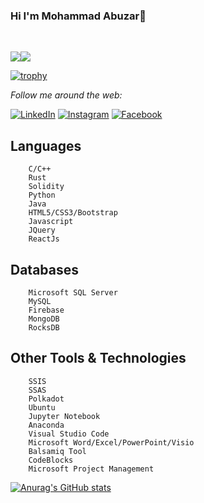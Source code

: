 ###           					                                    Hi I'm Mohammad Abuzar👋
<br>

<!--
**MohammadAbuzar945/MohammadAbuzar945** is a ✨ _special_ ✨ repository because its `README.md` (this file) appears on your GitHub profile.

Here are some ideas to get you started:

- 🔭 I’m currently working on ...
- 🌱 I’m currently learning ...
- 👯 I’m looking to collaborate on ...
- 🤔 I’m looking for help with ...
- 💬 Ask me about ...
- 📫 How to reach me: ...
- 😄 Pronouns: ...
- ⚡ Fun fact: ...
-->                                          

![](https://komarev.com/ghpvc/?username=MohammadAbuzar945)<a href="https://hits.seeyoufarm.com"><img src="https://hits.seeyoufarm.com/api/count/incr/badge.svg?url=https%3A%2F%2Fgithub.com%2Fgjbae1212%2Fhit-counter&count_bg=%23488E12&title_bg=%23625858&icon=flathub.svg&icon_color=%23E7E7E7&title=Hits&edge_flat=false"/></a>


[![trophy](https://github-profile-trophy.vercel.app/?username=MohammadAbuzar945&theme=flat)](https://github.com/ryo-ma/github-profile-trophy)

<i>Follow me around the web:</i><br>

  <!-- <a target="_blank" href="https://www.linkedin.com/in/abuzar945">🇱​🇮​🇳​🇰​🇪​🇩​🇮​🇳​</a> ●
  <a target="_blank" href="https://www.instagram.com/justabuzar/">🇮​🇳​🇸​🇹​🇦​🇬​🇷​🇦​🇲​</a> ●
  <a target="_blank" href="https://web.facebook.com/abuzarashraf945/">🇫​🇦​🇨​🇪​🇧​🇴​🇴​🇰​</a> ●-->


<a href="https://www.linkedin.com/in/abuzar945" target="_blank"><img src="https://img.shields.io/badge/LinkedIn-%230077B5.svg?&style=flat-square&logo=linkedin&logoColor=white" alt="LinkedIn"></a>
<a href="https://www.instagram.com/justabuzar/" target="_blank"><img src="https://img.shields.io/badge/Instagram-%23E4405F.svg?&style=flat-square&logo=instagram&logoColor=white" alt="Instagram"></a>
<a href="https://web.facebook.com/abuzarashraf945/" target="_blank"><img src="https://img.shields.io/badge/Facebook-%231877F2.svg?&style=flat-square&logo=facebook&logoColor=white" alt="Facebook"></a>

</div>


<!-- [🇱​🇮​🇳​🇰​🇪​🇩​🇮​🇳​](https://www.linkedin.com/in/mohammad-a-8530831aa) ● [🇮​🇳​🇸​🇹​🇦​🇬​🇷​🇦​🇲​](https://www.instagram.com/muhammdabuzar/) ● [🇫​🇦​🇨​🇪​🇧​🇴​🇴​🇰​](https://web.facebook.com/abuzarashraf945/)  -->



## Languages
        C/C++
        Rust
        Solidity
        Python
        Java
        HTML5/CSS3/Bootstrap      
        Javascript
        JQuery
        ReactJs
        

        

        

## Databases
        Microsoft SQL Server
        MySQL
        Firebase
        MongoDB
        RocksDB
## Other Tools & Technologies

        SSIS
        SSAS
        Polkadot
        Ubuntu
        Jupyter Notebook 
        Anaconda
        Visual Studio Code
        Microsoft Word/Excel/PowerPoint/Visio
        Balsamiq Tool
        CodeBlocks
        Microsoft Project Management
    
[![Anurag's GitHub stats](https://github-readme-stats.vercel.app/api?username=MohammadAbuzar945)](https://github.com/anuraghazra/github-readme-stats)





